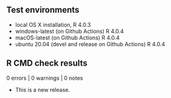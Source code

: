 ## Test environments
* local OS X installation, R 4.0.3
* windows-latest (on Github Actions) R 4.0.4
* macOS-latest (on Github Actions) R 4.0.4
* ubuntu 20.04 (devel and release on Github Actions) R 4.0.4

## R CMD check results

0 errors | 0 warnings | 0 notes

* This is a new release.
